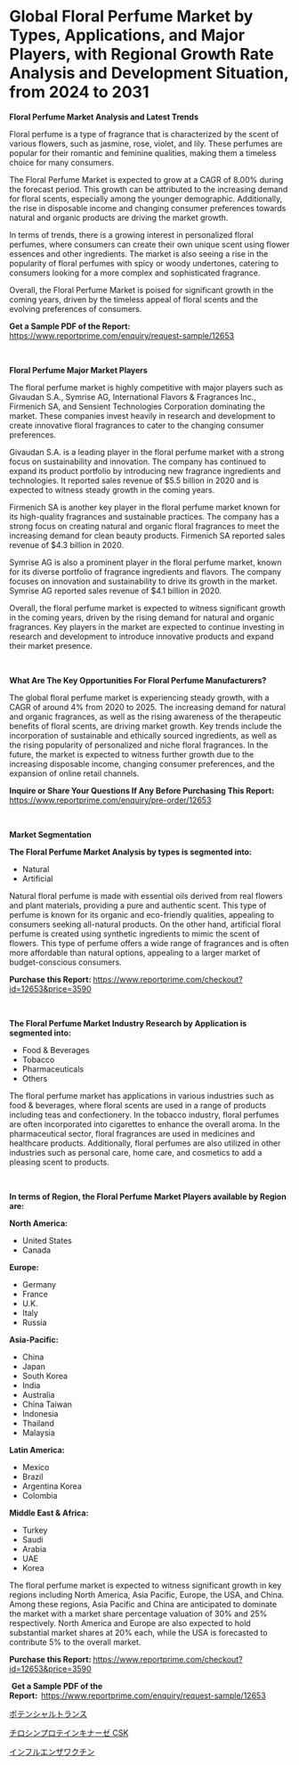 <p><h1>Global Floral Perfume Market by Types, Applications, and Major Players, with Regional Growth Rate Analysis and Development Situation, from 2024 to 2031</h1></p><p><strong>Floral Perfume Market Analysis and Latest Trends</strong></p>
<p><p>Floral perfume is a type of fragrance that is characterized by the scent of various flowers, such as jasmine, rose, violet, and lily. These perfumes are popular for their romantic and feminine qualities, making them a timeless choice for many consumers.</p><p>The Floral Perfume Market is expected to grow at a CAGR of 8.00% during the forecast period. This growth can be attributed to the increasing demand for floral scents, especially among the younger demographic. Additionally, the rise in disposable income and changing consumer preferences towards natural and organic products are driving the market growth.</p><p>In terms of trends, there is a growing interest in personalized floral perfumes, where consumers can create their own unique scent using flower essences and other ingredients. The market is also seeing a rise in the popularity of floral perfumes with spicy or woody undertones, catering to consumers looking for a more complex and sophisticated fragrance.</p><p>Overall, the Floral Perfume Market is poised for significant growth in the coming years, driven by the timeless appeal of floral scents and the evolving preferences of consumers.</p></p>
<p><strong>Get a Sample PDF of the Report:&nbsp;</strong> <a href="https://www.reportprime.com/enquiry/request-sample/12653">https://www.reportprime.com/enquiry/request-sample/12653</a></p>
<p>&nbsp;</p>
<p><strong>Floral Perfume Major Market Players</strong></p>
<p><p>The floral perfume market is highly competitive with major players such as Givaudan S.A., Symrise AG, International Flavors & Fragrances Inc., Firmenich SA, and Sensient Technologies Corporation dominating the market. These companies invest heavily in research and development to create innovative floral fragrances to cater to the changing consumer preferences.</p><p>Givaudan S.A. is a leading player in the floral perfume market with a strong focus on sustainability and innovation. The company has continued to expand its product portfolio by introducing new fragrance ingredients and technologies. It reported sales revenue of $5.5 billion in 2020 and is expected to witness steady growth in the coming years.</p><p>Firmenich SA is another key player in the floral perfume market known for its high-quality fragrances and sustainable practices. The company has a strong focus on creating natural and organic floral fragrances to meet the increasing demand for clean beauty products. Firmenich SA reported sales revenue of $4.3 billion in 2020.</p><p>Symrise AG is also a prominent player in the floral perfume market, known for its diverse portfolio of fragrance ingredients and flavors. The company focuses on innovation and sustainability to drive its growth in the market. Symrise AG reported sales revenue of $4.1 billion in 2020.</p><p>Overall, the floral perfume market is expected to witness significant growth in the coming years, driven by the rising demand for natural and organic fragrances. Key players in the market are expected to continue investing in research and development to introduce innovative products and expand their market presence.</p></p>
<p>&nbsp;</p>
<p><strong>What Are The Key Opportunities For Floral Perfume Manufacturers?</strong></p>
<p><p>The global floral perfume market is experiencing steady growth, with a CAGR of around 4% from 2020 to 2025. The increasing demand for natural and organic fragrances, as well as the rising awareness of the therapeutic benefits of floral scents, are driving market growth. Key trends include the incorporation of sustainable and ethically sourced ingredients, as well as the rising popularity of personalized and niche floral fragrances. In the future, the market is expected to witness further growth due to the increasing disposable income, changing consumer preferences, and the expansion of online retail channels.</p></p>
<p><strong>Inquire or Share Your Questions If Any Before Purchasing This Report:</strong> <a href="https://www.reportprime.com/enquiry/pre-order/12653">https://www.reportprime.com/enquiry/pre-order/12653</a></p>
<p>&nbsp;</p>
<p><strong>Market Segmentation</strong></p>
<p><strong>The Floral Perfume Market Analysis by types is segmented into:</strong></p>
<p><ul><li>Natural</li><li>Artificial</li></ul></p>
<p><p>Natural floral perfume is made with essential oils derived from real flowers and plant materials, providing a pure and authentic scent. This type of perfume is known for its organic and eco-friendly qualities, appealing to consumers seeking all-natural products. On the other hand, artificial floral perfume is created using synthetic ingredients to mimic the scent of flowers. This type of perfume offers a wide range of fragrances and is often more affordable than natural options, appealing to a larger market of budget-conscious consumers.</p></p>
<p><strong>Purchase this Report:&nbsp;</strong><a href="https://www.reportprime.com/checkout?id=12653&price=3590">https://www.reportprime.com/checkout?id=12653&price=3590</a></p>
<p>&nbsp;</p>
<p><strong>The Floral Perfume Market Industry Research by Application is segmented into:</strong></p>
<p><ul><li>Food & Beverages</li><li>Tobacco</li><li>Pharmaceuticals</li><li>Others</li></ul></p>
<p><p>The floral perfume market has applications in various industries such as food & beverages, where floral scents are used in a range of products including teas and confectionery. In the tobacco industry, floral perfumes are often incorporated into cigarettes to enhance the overall aroma. In the pharmaceutical sector, floral fragrances are used in medicines and healthcare products. Additionally, floral perfumes are also utilized in other industries such as personal care, home care, and cosmetics to add a pleasing scent to products.</p></p>
<p>&nbsp;</p>
<p><strong>In terms of Region, the Floral Perfume Market Players available by Region are:</strong></p>
<p>
    <p> <strong> North America: </strong>
        <ul>
            <li>United States</li>
            <li>Canada</li>
        </ul>
        </p> 
    <p> <strong> Europe: </strong>
        <ul>
            <li>Germany</li>
            <li>France</li>
            <li>U.K.</li>
            <li>Italy</li>
            <li>Russia</li>
        </ul>
        </p> 
    <p> <strong> Asia-Pacific: </strong>
        <ul>
            <li>China</li>
            <li>Japan</li>
            <li>South Korea</li>
            <li>India</li>
            <li>Australia</li>
            <li>China Taiwan</li>
            <li>Indonesia</li>
            <li>Thailand</li>
            <li>Malaysia</li>
        </ul>
        </p> 
    <p> <strong> Latin America: </strong>
        <ul>
            <li>Mexico</li>
            <li>Brazil</li>
            <li>Argentina Korea</li>
            <li>Colombia</li>
        </ul>
        </p> 
    <p> <strong> Middle East & Africa: </strong>
        <ul>
            <li>Turkey</li>
            <li>Saudi</li>
            <li>Arabia</li>
            <li>UAE</li>
            <li>Korea</li>
        </ul>
    </p>
    </p>
<p><p>The floral perfume market is expected to witness significant growth in key regions including North America, Asia Pacific, Europe, the USA, and China. Among these regions, Asia Pacific and China are anticipated to dominate the market with a market share percentage valuation of 30% and 25% respectively. North America and Europe are also expected to hold substantial market shares at 20% each, while the USA is forecasted to contribute 5% to the overall market.</p></p>
<p><strong>Purchase this Report: </strong><a href="https://www.reportprime.com/checkout?id=12653&price=3590">https://www.reportprime.com/checkout?id=12653&price=3590</a></p>
<p>&nbsp;<strong>Get a Sample PDF of the Report:&nbsp;&nbsp;</strong><a href="https://www.reportprime.com/enquiry/request-sample/12653">https://www.reportprime.com/enquiry/request-sample/12653</a></p>
<p><strong></strong></p>
<p><p><a href="https://medium.com/@chloeconn80/%E6%BD%9C%E5%9C%A8%E7%9A%84%E3%81%AA%E3%83%88%E3%83%A9%E3%83%B3%E3%82%B9%E3%83%95%E3%82%A9%E3%83%BC%E3%83%9E%E3%83%BC%E5%B8%82%E5%A0%B4-%E7%A8%AE%E9%A1%9E-%E7%94%A8%E9%80%94-%E5%9C%B0%E7%90%86%E3%81%AB%E3%82%88%E3%82%8B%E5%8C%85%E6%8B%AC%E7%9A%84%E3%81%AA%E8%A9%95%E4%BE%A1-9ec84119a217">ポテンシャルトランス</a></p><p><a href="https://medium.com/@lindrup2/%E3%83%81%E3%83%AD%E3%82%B7%E3%83%B3%E3%81%9F%E3%82%93%E3%81%B1%E3%81%8F%E8%B3%AA%E3%82%AD%E3%83%8A%E3%83%BC%E3%82%BCcsk%E5%B8%82%E5%A0%B4-%E5%B8%82%E5%A0%B4cagr-%E5%B8%82%E5%A0%B4%E5%8B%95%E5%90%91-%E5%8F%8A%E3%81%B3%E6%88%90%E9%95%B7%E6%88%A6%E7%95%A5%E3%81%AB%E9%96%A2%E3%81%99%E3%82%8B%E7%9F%A5%E8%A6%8B-969878def594">チロシンプロテインキナーゼ CSK</a></p><p><a href="https://github.com/SarahFahey88/Market-Research-Report-List-1/blob/main/500321817260.md">インフルエンザワクチン</a></p></p>